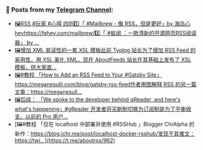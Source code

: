 ### 📰 Posts from my [Telegram Channel](https://t.me/s/aboutrss):
<!-- BLOG-POST-LIST:START -->
- [🖼RSS #玩家 #心得 四则1️⃣「 #Mailbrew - 像 RSS，但是更好」by 海岛心heyhttps://fehey.com/mailbrew/2️⃣「 #蚁阅 ：一款清新的开源网页RSS阅读器」 by ...](https://t.me/aboutrss/966)
- [🖼增加 XML 易读性的一套 XSL 模板此前 Typlog 站长为了增加 RSS Feed 的易用性，用 XSL 美化 XML。现在 AboutFeeds 站长在其基础上发布了 XSL 模板，供大家直...](https://t.me/aboutrss/965)
- [🖼#教程 「How to Add an RSS Feed to Your #Gatsby Site」https://meganesulli.com/blog/gatsby-rss-feed作者用图解释 RSS 的另一篇文章：https://meganesull...](https://t.me/aboutrss/964)
- [🖼后续： 「We spoke to the developer behind gReader, and here's what's happening」#gReader 开发者将买断制切换为订阅制是为了平衡收支。以前的 Pro 用户...](https://t.me/aboutrss/963)
- [🖼#教程 「仅在 localhost 中部署并使用 #RSSHub 」Blogger ChrAlpha 的新作：https://blog.ichr.me/post/localhost-docker-rsshub/发现于其推文：https://twi...](https://t.me/aboutrss/962)
<!-- BLOG-POST-LIST:END -->

<!--
**AboutRSS/AboutRSS** is a ✨ _special_ ✨ repository because its `README.md` (this file) appears on your GitHub profile.

Here are some ideas to get you started:

- 🔭 I’m currently working on ...
- 🌱 I’m currently learning ...
- 👯 I’m looking to collaborate on ...
- 🤔 I’m looking for help with ...
- 💬 Ask me about ...
- 📫 How to reach me: ...
- 😄 Pronouns: ...
- ⚡ Fun fact: ...
-->
